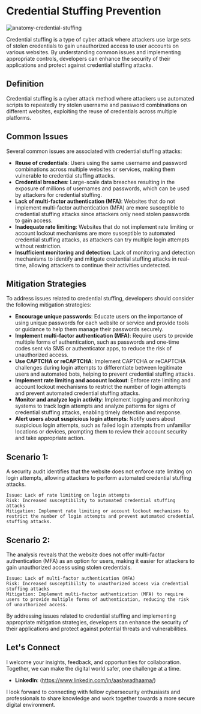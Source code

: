 # Credential Stuffing Prevention

![anatomy-credential-stuffing](https://github.com/vsang181/OWASP-Interview-Preperation/assets/28651683/c9bdc4a6-02b4-4135-93d8-5d8497e90bb3)

Credential stuffing is a type of cyber attack where attackers use large sets of stolen credentials to gain unauthorized access to user accounts on various websites. By understanding common issues and implementing appropriate controls, developers can enhance the security of their applications and protect against credential stuffing attacks.

## Definition

Credential stuffing is a cyber attack method where attackers use automated scripts to repeatedly try stolen username and password combinations on different websites, exploiting the reuse of credentials across multiple platforms.

## Common Issues

Several common issues are associated with credential stuffing attacks:

- **Reuse of credentials**: Users using the same username and password combinations across multiple websites or services, making them vulnerable to credential stuffing attacks.
- **Credential breaches**: Large-scale data breaches resulting in the exposure of millions of usernames and passwords, which can be used by attackers for credential stuffing.
- **Lack of multi-factor authentication (MFA)**: Websites that do not implement multi-factor authentication (MFA) are more susceptible to credential stuffing attacks since attackers only need stolen passwords to gain access.
- **Inadequate rate limiting**: Websites that do not implement rate limiting or account lockout mechanisms are more susceptible to automated credential stuffing attacks, as attackers can try multiple login attempts without restriction.
- **Insufficient monitoring and detection**: Lack of monitoring and detection mechanisms to identify and mitigate credential stuffing attacks in real-time, allowing attackers to continue their activities undetected.

## Mitigation Strategies

To address issues related to credential stuffing, developers should consider the following mitigation strategies:

- **Encourage unique passwords**: Educate users on the importance of using unique passwords for each website or service and provide tools or guidance to help them manage their passwords securely.
- **Implement multi-factor authentication (MFA)**: Require users to provide multiple forms of authentication, such as passwords and one-time codes sent via SMS or authenticator apps, to reduce the risk of unauthorized access.
- **Use CAPTCHA or reCAPTCHA**: Implement CAPTCHA or reCAPTCHA challenges during login attempts to differentiate between legitimate users and automated bots, helping to prevent credential stuffing attacks.
- **Implement rate limiting and account lockout**: Enforce rate limiting and account lockout mechanisms to restrict the number of login attempts and prevent automated credential stuffing attacks.
- **Monitor and analyze login activity**: Implement logging and monitoring systems to track login attempts and analyze patterns for signs of credential stuffing attacks, enabling timely detection and response.
- **Alert users about suspicious login attempts**: Notify users about suspicious login attempts, such as failed login attempts from unfamiliar locations or devices, prompting them to review their account security and take appropriate action.

## Scenario 1:

A security audit identifies that the website does not enforce rate limiting on login attempts, allowing attackers to perform automated credential stuffing attacks.

```
Issue: Lack of rate limiting on login attempts
Risk: Increased susceptibility to automated credential stuffing attacks
Mitigation: Implement rate limiting or account lockout mechanisms to restrict the number of login attempts and prevent automated credential stuffing attacks.
```

## Scenario 2:

The analysis reveals that the website does not offer multi-factor authentication (MFA) as an option for users, making it easier for attackers to gain unauthorized access using stolen credentials.

```
Issue: Lack of multi-factor authentication (MFA)
Risk: Increased susceptibility to unauthorized access via credential stuffing attacks
Mitigation: Implement multi-factor authentication (MFA) to require users to provide multiple forms of authentication, reducing the risk of unauthorized access.
```

By addressing issues related to credential stuffing and implementing appropriate mitigation strategies, developers can enhance the security of their applications and protect against potential threats and vulnerabilities.

## Let's Connect

I welcome your insights, feedback, and opportunities for collaboration. Together, we can make the digital world safer, one challenge at a time.

- **LinkedIn**: (https://www.linkedin.com/in/aashwadhaama/)

I look forward to connecting with fellow cybersecurity enthusiasts and professionals to share knowledge and work together towards a more secure digital environment.
